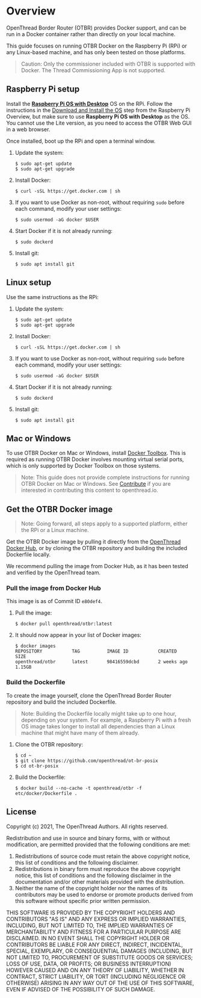 # Overview

OpenThread Border Router (OTBR) provides Docker support, and can be run in a
Docker container rather than directly on your local machine.

This guide focuses on running OTBR Docker on the Raspberry Pi (RPi) or any
Linux-based machine, and has only been tested on those platforms.

> Caution: Only the commissioner included with OTBR is supported with Docker. The 
Thread Commissioning App is not supported.

## Raspberry Pi setup

Install the [**Raspberry Pi OS with
Desktop**](https://www.raspberrypi.org/downloads/raspberry-pi-os/)
OS on the RPi. Follow the instructions in the [Download and Install the
OS](../../../guides/border-router/raspberry-pi.md#download-and-install-the-os) step from
the Raspberry Pi Overview, but make sure to use **Raspberry Pi OS with
Desktop** as the OS. You cannot use the Lite version, as you need to access the
OTBR Web GUI in a web browser.

Once installed, boot up the RPi and open a terminal window.

1.  Update the system:
    ```
    $ sudo apt-get update
    $ sudo apt-get upgrade
    ```

1.  Install Docker:

    ```
    $ curl -sSL https://get.docker.com | sh
    ```

1.  If you want to use Docker as non-root, without requiring `sudo` before each
    command, modify your user settings:
    ```
    $ sudo usermod -aG docker $USER
    ```

1.  Start Docker if it is not already running:
    ```
    $ sudo dockerd
    ```

1.  Install git:
    ```
    $ sudo apt install git
    ```

## Linux setup

Use the same instructions as the RPi:

1.  Update the system:
    ```
    $ sudo apt-get update
    $ sudo apt-get upgrade
    ```

1.  Install Docker:
    ```
    $ curl -sSL https://get.docker.com | sh
    ```

1.  If you want to use Docker as non-root, without requiring `sudo` before each
    command, modify your user settings:
    ```
    $ sudo usermod -aG docker $USER
    ```

1.  Start Docker if it is not already running:
    ```
    $ sudo dockerd
    ```

1.  Install git:
    ```
    $ sudo apt install git
    ```

## Mac or Windows

To use OTBR Docker on Mac or Windows, install [Docker
Toolbox](https://docs.docker.com/toolbox/). This is required as running OTBR
Docker involves mounting virtual serial ports, which is only supported by Docker
Toolbox on those systems.

> Note: This guide does not provide complete instructions for running OTBR Docker
on Mac or Windows. See [Contribute](https://openthread.io/resources#contribute) if 
you are interested in contributing this content to openthread.io.

## Get the OTBR Docker image

> Note: Going forward, all steps apply to a supported platform, either the RPi or a Linux machine.

Get the OTBR Docker image by pulling it directly from the [OpenThread Docker
Hub](https://hub.docker.com/u/openthread/), or by cloning the OTBR repository
and building the included Dockerfile locally.

We recommend pulling the image from Docker Hub, as it has been tested and
verified by the OpenThread team.

### Pull the image from Docker Hub

This image is as of Commit ID `e80def4`.

1.  Pull the image:
    ```
    $ docker pull openthread/otbr:latest
    ```

1.  It should now appear in your list of Docker images:
    ```
    $ docker images
    REPOSITORY           TAG          IMAGE ID           CREATED           SIZE
    openthread/otbr      latest       98416559dcbd       2 weeks ago       1.15GB
    ```

### Build the Dockerfile

To create the image yourself, clone the OpenThread Border Router repository and
build the included Dockerfile.

> Note: Building the Dockerfile locally might take up to one hour, depending on
your system. For example, a Raspberry Pi with a fresh OS image takes longer
to install all dependencies than a Linux machine that might have many of them
already.

1.  Clone the OTBR repository:
    ```
    $ cd ~
    $ git clone https://github.com/openthread/ot-br-posix
    $ cd ot-br-posix
    ```

1.  Build the Dockerfile:
    ```
    $ docker build --no-cache -t openthread/otbr -f etc/docker/Dockerfile .
    ```

## License

Copyright (c) 2021, The OpenThread Authors.
All rights reserved.

Redistribution and use in source and binary forms, with or without
modification, are permitted provided that the following conditions are met:
1. Redistributions of source code must retain the above copyright
   notice, this list of conditions and the following disclaimer.
2. Redistributions in binary form must reproduce the above copyright
   notice, this list of conditions and the following disclaimer in the
   documentation and/or other materials provided with the distribution.
3. Neither the name of the copyright holder nor the
   names of its contributors may be used to endorse or promote products
   derived from this software without specific prior written permission.

THIS SOFTWARE IS PROVIDED BY THE COPYRIGHT HOLDERS AND CONTRIBUTORS "AS IS"
AND ANY EXPRESS OR IMPLIED WARRANTIES, INCLUDING, BUT NOT LIMITED TO, THE
IMPLIED WARRANTIES OF MERCHANTABILITY AND FITNESS FOR A PARTICULAR PURPOSE
ARE DISCLAIMED. IN NO EVENT SHALL THE COPYRIGHT HOLDER OR CONTRIBUTORS BE
LIABLE FOR ANY DIRECT, INDIRECT, INCIDENTAL, SPECIAL, EXEMPLARY, OR
CONSEQUENTIAL DAMAGES (INCLUDING, BUT NOT LIMITED TO, PROCUREMENT OF
SUBSTITUTE GOODS OR SERVICES; LOSS OF USE, DATA, OR PROFITS; OR BUSINESS
INTERRUPTION) HOWEVER CAUSED AND ON ANY THEORY OF LIABILITY, WHETHER IN
CONTRACT, STRICT LIABILITY, OR TORT (INCLUDING NEGLIGENCE OR OTHERWISE)
ARISING IN ANY WAY OUT OF THE USE OF THIS SOFTWARE, EVEN IF ADVISED OF THE
POSSIBILITY OF SUCH DAMAGE.

